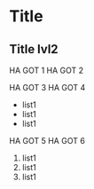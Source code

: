 # Title
## Title lvl2

HA GOT 1 
HA GOT 2

HA GOT 3
HA GOT 4

- list1
- list1
- list1

HA GOT 5
HA GOT 6

1. list1
2. list1
3. list1